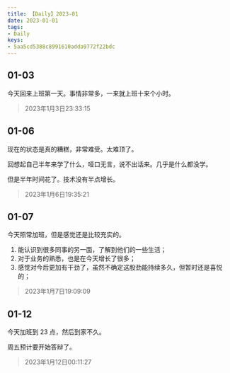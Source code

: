 ```yaml
---
title: 【Daily】2023-01
date: 2023-01-01
tags:
- Daily
keys:
- 5aa5cd5388c8991610adda9772f22bdc
---
```


## 01-03

今天回来上班第一天。事情非常多，一来就上班十来个小时。

> 2023年1月3日23:33:15

## 01-06

现在的状态是真的糟糕，非常难受。太难顶了。

回想起自己半年来学了什么，哑口无言，说不出话来。几乎是什么都没学。

但是半年时间花了。技术没有半点增长。

> 2023年1月6日19:35:21

## 01-07

今天照常加班，但是感觉还是比较充实的。

1. 能认识到很多同事的另一面，了解到他们的一些生活；
2. 对于业务的熟悉，也是在今天增长了很多；
3. 感觉对今后更加有干劲了，虽然不确定这股劲能持续多久，但暂时还是喜悦的；

> 2023年1月7日19:09:09

## 01-12

今天加班到 23 点，然后到家不久。

周五预计要开始答辩了。

> 2023年1月12日00:11:27
